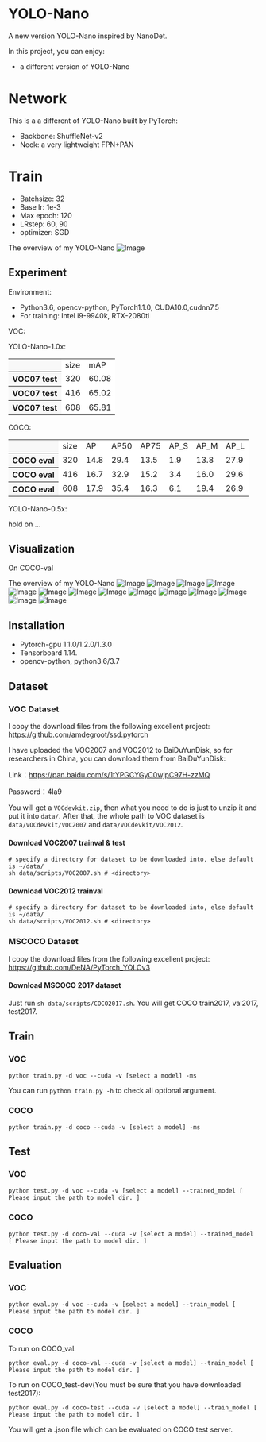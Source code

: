 # YOLO-Nano
A new version YOLO-Nano inspired by NanoDet.

In this project, you can enjoy: 
- a different version of YOLO-Nano


# Network
This is a a different of YOLO-Nano built by PyTorch:
- Backbone: ShuffleNet-v2
- Neck: a very lightweight FPN+PAN

# Train
- Batchsize: 32
- Base lr: 1e-3
- Max epoch: 120
- LRstep: 60, 90
- optimizer: SGD

The overview of my YOLO-Nano
![Image](https://github.com/yjh0410/YOLO-Nano/blob/main/img_files/model.png)

## Experiment
Environment:

- Python3.6, opencv-python, PyTorch1.1.0, CUDA10.0,cudnn7.5
- For training: Intel i9-9940k, RTX-2080ti

VOC:

YOLO-Nano-1.0x:

<table><tbody>
<tr><th align="left" bgcolor=#f8f8f8> </th>  <td bgcolor=white> size </td><td bgcolor=white> mAP </td></tr>
<tr><th align="left" bgcolor=#f8f8f8> VOC07 test</th><td bgcolor=white> 320 </td><td bgcolor=white> 60.08 </td></tr>
<tr><th align="left" bgcolor=#f8f8f8> VOC07 test</th><td bgcolor=white> 416 </td><td bgcolor=white> 65.02 </td></tr>
<tr><th align="left" bgcolor=#f8f8f8> VOC07 test</th><td bgcolor=white> 608 </td><td bgcolor=white> 65.81 </td></tr>
</table></tbody>

COCO:

<table><tbody>
<tr><th align="left" bgcolor=#f8f8f8> </th>     <td bgcolor=white> size </td><td bgcolor=white> AP </td><td bgcolor=white> AP50 </td><td bgcolor=white> AP75 </td><td bgcolor=white> AP_S </td><td bgcolor=white> AP_M </td><td bgcolor=white> AP_L </td></tr>

<tr><th align="left" bgcolor=#f8f8f8> COCO eval</th><td bgcolor=white> 320 </td><td bgcolor=white> 14.8 </td><td bgcolor=white> 29.4 </td><td bgcolor=white> 13.5 </td><td bgcolor=white> 1.9 </td><td bgcolor=white> 13.8 </td><td bgcolor=white> 27.9 </td></tr>

<tr><th align="left" bgcolor=#f8f8f8> COCO eval</th><td bgcolor=white> 416 </td><td bgcolor=white> 16.7 </td><td bgcolor=white> 32.9 </td><td bgcolor=white> 15.2 </td><td bgcolor=white> 3.4 </td><td bgcolor=white> 16.0 </td><td bgcolor=white> 29.6 </td></tr>


<tr><th align="left" bgcolor=#f8f8f8> COCO eval</th><td bgcolor=white> 608 </td><td bgcolor=white> 17.9 </td><td bgcolor=white> 35.4 </td><td bgcolor=white> 16.3 </td><td bgcolor=white> 6.1 </td><td bgcolor=white> 19.4 </td><td bgcolor=white> 26.9 </td></tr>
</table></tbody>

YOLO-Nano-0.5x:

hold on ...


## Visualization
On COCO-val

The overview of my YOLO-Nano
![Image](https://github.com/yjh0410/YOLO-Nano/blob/main/img_files/coco-val/000002.jpg)
![Image](https://github.com/yjh0410/YOLO-Nano/blob/main/img_files/coco-val/000003.jpg)
![Image](https://github.com/yjh0410/YOLO-Nano/blob/main/img_files/coco-val/000011.jpg)
![Image](https://github.com/yjh0410/YOLO-Nano/blob/main/img_files/coco-val/000014.jpg)
![Image](https://github.com/yjh0410/YOLO-Nano/blob/main/img_files/coco-val/000019.jpg)
![Image](https://github.com/yjh0410/YOLO-Nano/blob/main/img_files/coco-val/000023.jpg)
![Image](https://github.com/yjh0410/YOLO-Nano/blob/main/img_files/coco-val/000030.jpg)
![Image](https://github.com/yjh0410/YOLO-Nano/blob/main/img_files/coco-val/000045.jpg)
![Image](https://github.com/yjh0410/YOLO-Nano/blob/main/img_files/coco-val/000051.jpg)
![Image](https://github.com/yjh0410/YOLO-Nano/blob/main/img_files/coco-val/000073.jpg)
![Image](https://github.com/yjh0410/YOLO-Nano/blob/main/img_files/coco-val/000076.jpg)
![Image](https://github.com/yjh0410/YOLO-Nano/blob/main/img_files/coco-val/000078.jpg)
![Image](https://github.com/yjh0410/YOLO-Nano/blob/main/img_files/coco-val/000081.jpg)
![Image](https://github.com/yjh0410/YOLO-Nano/blob/main/img_files/coco-val/000088.jpg)


## Installation
- Pytorch-gpu 1.1.0/1.2.0/1.3.0
- Tensorboard 1.14.
- opencv-python, python3.6/3.7

## Dataset

### VOC Dataset
I copy the download files from the following excellent project:
https://github.com/amdegroot/ssd.pytorch

I have uploaded the VOC2007 and VOC2012 to BaiDuYunDisk, so for researchers in China, you can download them from BaiDuYunDisk:

Link：https://pan.baidu.com/s/1tYPGCYGyC0wjpC97H-zzMQ 

Password：4la9

You will get a ```VOCdevkit.zip```, then what you need to do is just to unzip it and put it into ```data/```. After that, the whole path to VOC dataset is ```data/VOCdevkit/VOC2007``` and ```data/VOCdevkit/VOC2012```.

#### Download VOC2007 trainval & test

```Shell
# specify a directory for dataset to be downloaded into, else default is ~/data/
sh data/scripts/VOC2007.sh # <directory>
```

#### Download VOC2012 trainval
```Shell
# specify a directory for dataset to be downloaded into, else default is ~/data/
sh data/scripts/VOC2012.sh # <directory>
```

### MSCOCO Dataset
I copy the download files from the following excellent project:
https://github.com/DeNA/PyTorch_YOLOv3

#### Download MSCOCO 2017 dataset
Just run ```sh data/scripts/COCO2017.sh```. You will get COCO train2017, val2017, test2017.


## Train
### VOC
```Shell
python train.py -d voc --cuda -v [select a model] -ms
```

You can run ```python train.py -h``` to check all optional argument.

### COCO
```Shell
python train.py -d coco --cuda -v [select a model] -ms
```


## Test
### VOC
```Shell
python test.py -d voc --cuda -v [select a model] --trained_model [ Please input the path to model dir. ]
```

### COCO
```Shell
python test.py -d coco-val --cuda -v [select a model] --trained_model [ Please input the path to model dir. ]
```


## Evaluation
### VOC
```Shell
python eval.py -d voc --cuda -v [select a model] --train_model [ Please input the path to model dir. ]
```

### COCO
To run on COCO_val:
```Shell
python eval.py -d coco-val --cuda -v [select a model] --train_model [ Please input the path to model dir. ]
```

To run on COCO_test-dev(You must be sure that you have downloaded test2017):
```Shell
python eval.py -d coco-test --cuda -v [select a model] --train_model [ Please input the path to model dir. ]
```
You will get a .json file which can be evaluated on COCO test server.

